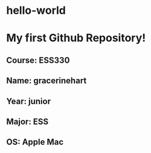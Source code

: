 # hello-world
# My first Github Repository!
## **Course**: ESS330
## **Name**: gracerinehart
## **Year**: junior
## **Major**: ESS
## **OS**: Apple Mac